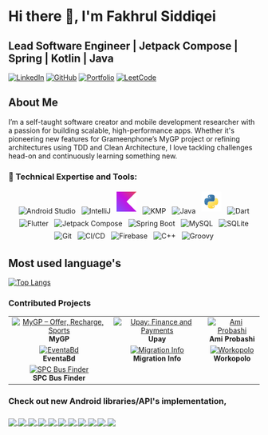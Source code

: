 <p align="center">
  <h1>Hi there 👋, I'm Fakhrul Siddiqei</h1>
  <h2>Lead Software Engineer | Jetpack Compose | Spring | Kotlin | Java</h2>
</p>

[![LinkedIn](https://img.shields.io/badge/linkedin-%230077B5.svg?style=for-the-badge&logo=linkedin&logoColor=white)](https://www.linkedin.com/in/siddiqei/)
[![GitHub](https://img.shields.io/badge/GitHub-181717.svg?style=for-the-badge&logo=github&logoColor=white)](https://github.com/FakhrulASA)
[![Portfolio](https://img.shields.io/badge/Portfolio-Website-orange?style=for-the-badge&logo=about.me&logoColor=white)](https://fakhrulasa.odoo.com)
[![LeetCode](https://img.shields.io/badge/LeetCode-FFA116.svg?style=for-the-badge&logo=leetcode&logoColor=black)](https://leetcode.com/u/FakhrulASA/)


## About Me
I’m a self-taught software creator and mobile development researcher with a passion for building scalable, high-performance apps. Whether it's pioneering new features for Grameenphone’s MyGP project or refining architectures using TDD and Clean Architecture, I love tackling challenges head-on and continuously learning something new.


### 🧰 Technical Expertise and Tools:
<p align="center">
  <!-- Development Environments -->
  <img src="https://t-images.imgix.net/https%3A%2F%2Fstatic.t-cdn.net%2F5ea3e4a6fccadd392f62a083%2Fposts%2F5f9848f63f6c32345a2209bb%2F5f9848f63f6c32345a2209bb_46084.png?width=1240&w=1240&auto=format%2Ccompress&ixlib=js-2.3.1&s=240c2aea60f466a4835a82d57d61af67" alt="Android Studio" height="40" style="margin:4px">
  <img src="https://upload.wikimedia.org/wikipedia/commons/thumb/9/9c/IntelliJ_IDEA_Icon.svg/2048px-IntelliJ_IDEA_Icon.svg.png" alt="IntelliJ" height="40" style="margin:4px">
  
  <!-- Programming Languages & Frameworks -->
  <img src="https://raw.githubusercontent.com/github/explore/80688e429a7d4ef2fca1e82350fe8e3517d3494d/topics/kotlin/kotlin.png" alt="Kotlin" height="40" style="margin:4px">
  <img src="https://img.shields.io/badge/KMP-Kotlin_Multiplatform-0095D5?style=for-the-badge&logo=kotlin&logoColor=white" alt="KMP" height="40" style="margin:4px">
  <img src="https://1000logos.net/wp-content/uploads/2020/09/Java-Logo.png" alt="Java" height="40" style="margin:4px">
  <img src="https://raw.githubusercontent.com/github/explore/80688e429a7d4ef2fca1e82350fe8e3517d3494d/topics/python/python.png" alt="Python" height="40" style="margin:4px">
  <img src="https://img.shields.io/badge/Dart-0175C2.svg?style=for-the-badge&logo=dart&logoColor=white" alt="Dart" height="40" style="margin:4px">
  <img src="https://img.shields.io/badge/Flutter-02569B.svg?style=for-the-badge&logo=flutter&logoColor=white" alt="Flutter" height="40" style="margin:4px">
  <img src="https://3.bp.blogspot.com/-VVp3WvJvl84/X0Vu6EjYqDI/AAAAAAAAPjU/ZOMKiUlgfg8ok8DY8Hc-ocOvGdB0z86AgCLcBGAsYHQ/s1600/jetpack%2Bcompose%2Bicon_RGB.png" alt="Jetpack Compose" height="40" style="margin:4px">
  <img src="https://img.shields.io/badge/Spring_Boot-6DB33F.svg?style=for-the-badge&logo=spring-boot&logoColor=white" alt="Spring Boot" height="40" style="margin:4px">
  
  <!-- Databases -->
  <img src="https://img.shields.io/badge/MySQL-4479A1.svg?style=for-the-badge&logo=mysql&logoColor=white" alt="MySQL" height="40" style="margin:4px">
  <img src="https://img.shields.io/badge/SQLite-07405E.svg?style=for-the-badge&logo=sqlite&logoColor=white" alt="SQLite" height="40" style="margin:4px">
  
  <!-- Version Control & CI/CD -->
  <img src="https://engineering.procore.com/content/images/2016/11/git-logo.png" alt="Git" height="40" style="margin:4px">
  <img src="https://encrypted-tbn0.gstatic.com/images?q=tbn:ANd9GcR0cZ3c078fwqLTXb0nYTu1h-ImJjrGxKDDGTPRwzcMU4G7cui-WSydUScZcwMShYuF300&usqp=CAU" alt="CI/CD" height="40" style="margin:4px">
  
  <!-- Cloud & Other -->
  <img src="https://upload.wikimedia.org/wikipedia/commons/thumb/3/37/Firebase_Logo.svg/1200px-Firebase_Logo.svg.png" alt="Firebase" height="40" style="margin:4px">
  
  <!-- Additional Languages -->
  <img src="https://img.shields.io/badge/C++-00599C?style=for-the-badge&logo=c%2B%2B&logoColor=white" alt="C++" height="40" style="margin:4px">
  <img src="https://img.shields.io/badge/Groovy-4298B8.svg?style=for-the-badge&logo=groovy&logoColor=white" alt="Groovy" height="40" style="margin:4px">
</p>

## Most used language's
[![Top Langs](https://github-readme-stats.vercel.app/api/top-langs/?username=fakhrulasa&exclude_repo=okkhor-Bangla-ANSI-converter,My-Portfolio-Website,BEUMAN-PRANOBANDHU,AutomaticMobileAuth,anagram,wd2DiceGame,CalculatorWD2,Workshopday1,RecycleviewTrainingClass391&theme=dracula)](https://github.com/fakhrulasa/github-readme-stats)
### Contributed Projects

<table>
  <tr>
    <td align="center">
      <a href="https://play.google.com/store/apps/details?id=bd.com.upay.customer&hl=en&gl=US" target="_blank">
        <img src="https://play-lh.googleusercontent.com/8dKenJeYnw-c49E6JZoilnHCXQ_tUWoHrAYMV35rVd6oX2Eko7O_YSESqTPFpB_8n8U" alt="MyGP – Offer, Recharge, Sports" width="150" />
      </a>
      <br/>
      <b>MyGP</b>
    </td>
    <td align="center">
      <a href="https://play.google.com/store/apps/details?id=bd.com.upay.customer&hl=en&gl=US" target="_blank">
        <img src="https://encrypted-tbn0.gstatic.com/images?q=tbn:ANd9GcRCqQuOUL0uGlWx6LWT0wSoAervlyRVpzodww&s" alt="Upay: Finance and Payments" width="150" />
      </a>
      <br/>
      <b>Upay</b>
    </td>
    <td align="center">
      <a href="https://play.google.com/store/apps/details?id=com.thane.amiprobashi&hl=en&gl=US" target="_blank">
        <img src="https://play-lh.googleusercontent.com/MW_hMUYhE2v7j3t1sidTmJHP8FTeyctxdNTq2bQqXJn4hxf3SMa0uX7y4Hqzc7HqlA" alt="Ami Probashi" width="150" />
      </a>
      <br/>
      <b>Ami Probashi</b>
    </td>
  </tr>
  <tr>
    <td align="center">
      <a href="https://eventabd.com/" target="_blank">
        <img src="https://media.licdn.com/dms/image/v2/D560BAQFGne1U-rQARQ/company-logo_200_200/company-logo_200_200/0/1710054166134/eventa_private_limited_logo?e=2147483647&v=beta&t=Q_FAt4T4nvJn0H28RqNe9IhHbN90-obSmLsHzyYJ-MQ" alt="EventaBd" width="150" />
      </a>
      <br/>
      <b>EventaBd</b>
    </td>
    <td align="center">
      <a href="https://play.google.com/store/apps/details?id=com.thane.migrationinfo&hl=en&gl=US" target="_blank">
        <img src="https://dummyimage.com/150x150/cccccc/ffffff&text=Migration+Info" alt="Migration Info" width="150" />
      </a>
      <br/>
      <b>Migration Info</b>
    </td>
    <td align="center">
      <a href="https://play.google.com/store/apps/details?id=com.banglatrac.workopolo&hl=en&gl=US" target="_blank">
        <img src="https://play-lh.googleusercontent.com/cEdbx0i2UsQvgFvzCzlqu28wYUDSelXK-bWS0FLz8uePYmZXtu-hU5pBkXyoHKzYuAw" alt="Workopolo" width="150" />
      </a>
      <br/>
      <b>Workopolo</b>
    </td>
  </tr>
  <tr>
    <td align="center">
      <a href="https://play.google.com/store/apps/details?id=com.spcworld.busfinder&hl=en&gl=US" target="_blank">
        <img src="https://images.sftcdn.net/images/t_app-icon-m/p/7ccaac55-0c2a-45a0-924b-156a2bfd19c2/1552594359/spc-bus-finder-logo" alt="SPC Bus Finder" width="150" />
      </a>
      <br/>
      <b>SPC Bus Finder</b>
    </td>
  </tr>
</table>



### 
### 
### Check out new Android libraries/API's implementation,
### 
### 

<a href="https://github.com/FakhrulASA/Email-Validator-Compose-Clean">
  <img align="center" src="https://github-readme-stats.vercel.app/api/pin/?username=fakhrulasa&repo=Email-Validator-Compose-Clean&theme=dark"/>
</a>
<a href="https://github.com/FakhrulASA/RealmDB-Imp">
  <img align="center" src="https://github-readme-stats.vercel.app/api/pin/?username=fakhrulasa&repo=RealmDB-Imp&theme=dark"/>
</a>
<a href="https://github.com/FakhrulASA/Hilt-x-Retrofit">
  <img align="center" src="https://github-readme-stats.vercel.app/api/pin/?username=fakhrulasa&repo=Hilt-x-Retrofit&theme=dark" />
</a>
<a href="https://github.com/FakhrulASA/Jetpack-Navigation-Component">
  <img align="center" src="https://github-readme-stats.vercel.app/api/pin/?username=fakhrulasa&repo=Jetpack-Navigation-Component&theme=dark" />
</a>
<a href="https://github.com/FakhrulASA/ROOMDB_Demo">
  <img align="center" src="https://github-readme-stats.vercel.app/api/pin/?username=fakhrulasa&repo=ROOMDB_Demo&theme=dark" />
</a>
<a href="https://github.com/FakhrulASA/Work-Workmanager-Imp">
  <img align="center" src="https://github-readme-stats.vercel.app/api/pin/?username=fakhrulasa&repo=Work-Workmanager-Imp&theme=dark" />
</a>
<a href="https://github.com/FakhrulASA/Message-Retriever-With-ViewBinding">
  <img align="center" src="https://github-readme-stats.vercel.app/api/pin/?username=fakhrulasa&repo=Message-Retriever-DataViewbinding&theme=dark" />
</a>
<a href="https://github.com/FakhrulASA/Firebase-In-App-Messaging">
  <img align="center" src="https://github-readme-stats.vercel.app/api/pin/?username=fakhrulasa&repo=Firebase-In-App-Messaging&theme=dark" />
</a>
<a href="https://github.com/FakhrulASA/camerax-imp">
  <img align="center" src="https://github-readme-stats.vercel.app/api/pin/?username=fakhrulasa&repo=camerax-imp&theme=dark" />
</a>
<a href="https://github.com/FakhrulASA/Widgets-android">
  <img align="center" src="https://github-readme-stats.vercel.app/api/pin/?username=fakhrulasa&repo=Widgets-android&theme=dark" />
</a>
<a href="https://github.com/FakhrulASA/Learn-DiffUtil">
  <img align="center" src="https://github-readme-stats.vercel.app/api/pin/?username=fakhrulasa&repo=Learn-DiffUtil&theme=dark" />
</a>













